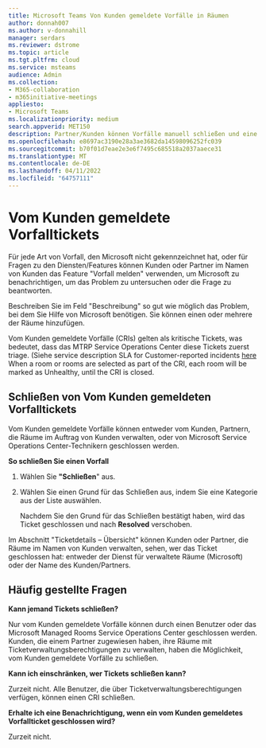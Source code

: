 ```yaml
---
title: Microsoft Teams Von Kunden gemeldete Vorfälle in Räumen
author: donnah007
ms.author: v-donnahill
manager: serdars
ms.reviewer: dstrome
ms.topic: article
ms.tgt.pltfrm: cloud
ms.service: msteams
audience: Admin
ms.collection:
- M365-collaboration
- m365initiative-meetings
appliesto:
- Microsoft Teams
ms.localizationpriority: medium
search.appverid: MET150
description: Partner/Kunden können Vorfälle manuell schließen und eine genaue Berichterstattung über den Raumzustand in MTRP sicherstellen.
ms.openlocfilehash: e8697ac3190e28a3ae3682da14598096252fc039
ms.sourcegitcommit: b70f01d7eae2e3e6f7495c685518a2037aaece31
ms.translationtype: MT
ms.contentlocale: de-DE
ms.lasthandoff: 04/11/2022
ms.locfileid: "64757111"
---
```

# <a name="customer-reported-incident-tickets"></a>Vom Kunden gemeldete Vorfalltickets

Für jede Art von Vorfall, den Microsoft nicht gekennzeichnet hat, oder für Fragen zu den Diensten/Features können Kunden oder Partner im Namen von Kunden das Feature "Vorfall melden" verwenden, um Microsoft zu benachrichtigen, um das Problem zu untersuchen oder die Frage zu beantworten.

<!--![screenshot of the Incidents->Report incident](../media/customer-reported-incidents-001.png)-->

Beschreiben Sie im Feld "Beschreibung" so gut wie möglich das Problem, bei dem Sie Hilfe von Microsoft benötigen. Sie können einen oder mehrere der Räume hinzufügen.

<!--![screenshot of the incident report rooms affected](../media/customer-reported-incidents-002.png)-->

Vom Kunden gemeldete Vorfälle (CRIs) gelten als kritische Tickets, was bedeutet, dass das MTRP Service Operations Center diese Tickets zuerst triage.  (Siehe service description SLA for Customer-reported incidents [here](microsoft-teams-rooms-premium.md) When a room or rooms are selected as part of the CRI, each room will be marked as Unhealthy, until the CRI is closed.

## <a name="closing-customer-reported-incident-tickets"></a>Schließen von Vom Kunden gemeldeten Vorfalltickets

Vom Kunden gemeldete Vorfälle können entweder vom Kunden, Partnern, die Räume im Auftrag von Kunden verwalten, oder von Microsoft Service Operations Center-Technikern geschlossen werden.

**So schließen Sie einen Vorfall**

1. Wählen Sie **"Schließen**" aus.
1. Wählen Sie einen Grund für das Schließen aus, indem Sie eine Kategorie aus der Liste auswählen.

   Nachdem Sie den Grund für das Schließen bestätigt haben, wird das Ticket geschlossen und nach **Resolved** verschoben.

<!--![Screenshot of the incident ticket details](../media/customer-reported-incidents-003.png)-->


<!--![Screenshot of list of reasons for ticket](../media/customer-reported-incidents-004.png)-->

Im Abschnitt "Ticketdetails – Übersicht" können Kunden oder Partner, die Räume im Namen von Kunden verwalten, sehen, wer das Ticket geschlossen hat: entweder der Dienst für verwaltete Räume (Microsoft) oder der Name des Kunden/Partners.  

<!--![screenshot of the Incidents Overview details](../media/customer-reported-incidents-005.png)-->

## <a name="faq"></a>Häufig gestellte Fragen

**Kann jemand Tickets schließen?**

Nur vom Kunden gemeldete Vorfälle können durch einen Benutzer oder das Microsoft Managed Rooms Service Operations Center geschlossen werden. Kunden, die einem Partner zugewiesen haben, ihre Räume mit Ticketverwaltungsberechtigungen zu verwalten, haben die Möglichkeit, vom Kunden gemeldete Vorfälle zu schließen.

**Kann ich einschränken, wer Tickets schließen kann?**

Zurzeit nicht. Alle Benutzer, die über Ticketverwaltungsberechtigungen verfügen, können einen CRI schließen.

**Erhalte ich eine Benachrichtigung, wenn ein vom Kunden gemeldetes Vorfallticket geschlossen wird?**

Zurzeit nicht.